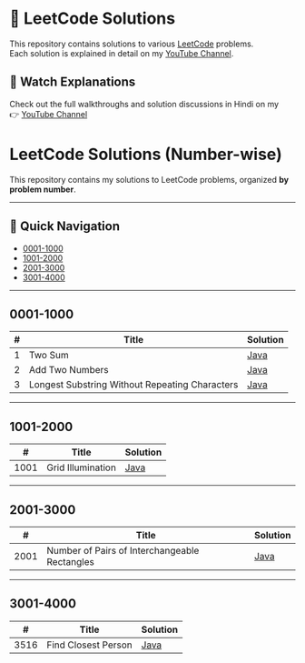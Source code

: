 # 📘 LeetCode Solutions

This repository contains solutions to various [LeetCode](https://leetcode.com) problems.  
Each solution is explained in detail on my [YouTube Channel](https://www.youtube.com/@kernel-queen).  

## 🎥 Watch Explanations
Check out the full walkthroughs and solution discussions in Hindi on my  
👉 [YouTube Channel](https://www.youtube.com/@kernel-queen)

# LeetCode Solutions (Number-wise)

This repository contains my solutions to LeetCode problems, organized **by problem number**.

---

## 📂 Quick Navigation
- [0001-1000](#0001-1000)
- [1001-2000](#1001-2000)
- [2001-3000](#2001-3000)
- [3001-4000](#3001-4000)

---

## 0001-1000
| # | Title | Solution |
|---|-------|----------|
| 1 | Two Sum | [Java](0001-1000/1_two_sum.java) |
| 2 | Add Two Numbers | [Java](0001-1000/2_add_two_numbers.java) |
| 3 | Longest Substring Without Repeating Characters | [Java](0001-1000/3_longest_substring_without_repeating_characters.java) |

---

## 1001-2000
| # | Title | Solution |
|---|-------|----------|
| 1001 | Grid Illumination | [Java](1001-2000/1001_grid_illumination.java) |

---

## 2001-3000
| # | Title | Solution |
|---|-------|----------|
| 2001 | Number of Pairs of Interchangeable Rectangles | [Java](2001-3000/2001_number_of_pairs_of_interchangeable_rectangles.java) |

---

## 3001-4000
| # | Title | Solution |
|---|-------|----------|
| 3516 | Find Closest Person | [Java](3001-4000/3516_find_closest_person.java) |

